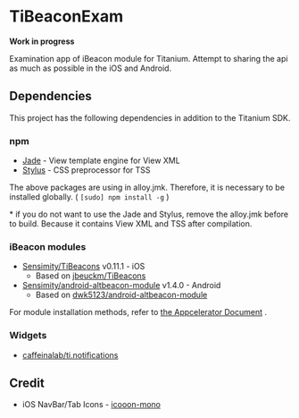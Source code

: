 TiBeaconExam
============

**Work in progress**

Examination app of iBeacon module for Titanium.
Attempt to sharing the api as much as possible in the iOS and Android.


Dependencies
------------

This project has the following dependencies in addition to the Titanium SDK.

### npm

* [Jade](http://jade-lang.com/) - View template engine for View XML
* [Stylus](http://stylus-lang.com/) - CSS preprocessor for TSS

The above packages are using in alloy.jmk. Therefore, it is necessary to be installed globally. ( `[sudo] npm install -g` )

\* if you do not want to use the Jade and Stylus, remove the alloy.jmk before to build. Because it contains View XML and TSS after compilation.


### iBeacon modules

* [Sensimity/TiBeacons](https://github.com/Sensimity/TiBeacons) v0.11.1 - iOS
    * Based on [jbeuckm/TiBeacons](https://github.com/jbeuckm/TiBeacons)
* [Sensimity/android-altbeacon-module](https://github.com/Sensimity/android-altbeacon-module) v1.4.0 - Android
    * Based on [dwk5123/android-altbeacon-module](https://github.com/dwk5123/android-altbeacon-module)

For module installation methods, refer to [the Appcelerator Document](https://docs.appcelerator.com/platform/latest/#!/guide/Using_a_Module) .

### Widgets

* [caffeinalab/ti.notifications](https://github.com/caffeinalab/ti.notifications)


Credit
------

* iOS NavBar/Tab Icons - [icooon-mono](http://icooon-mono.com/)
